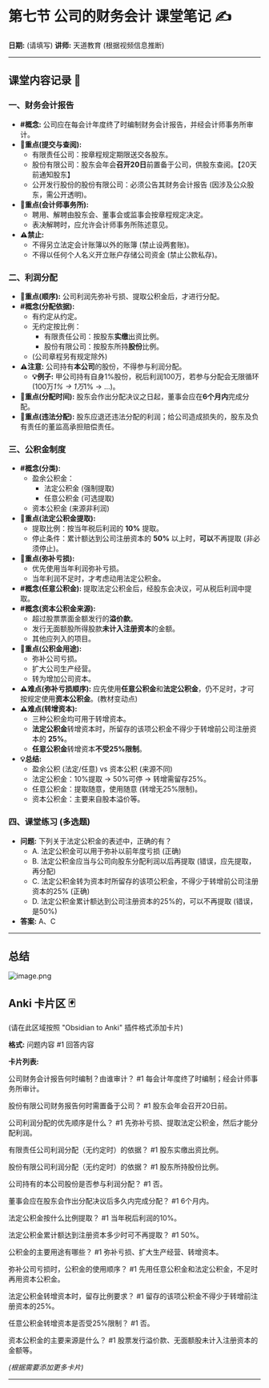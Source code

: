 # 第七节 公司的财务会计 课堂笔记 ✍️

**日期:** (请填写)
**讲师:** 天道教育 (根据视频信息推断)

---

## 课堂内容记录 📝

### 一、财务会计报告
*   **#概念:** 公司应在每会计年度终了时编制财务会计报告，并经会计师事务所审计。
*   **📌重点(提交与查阅):**
    *   有限责任公司：按章程规定期限送交各股东。
    *   股份有限公司：股东会年会**召开20日**前置备于公司，供股东查阅。【20天前通知股东】
    *   公开发行股份的股份有限公司：必须公告其财务会计报告 (因涉及公众股东，需公开透明)。
*   **📌重点(会计师事务所):**
    *   聘用、解聘由股东会、董事会或监事会按章程规定决定。
    *   表决解聘时，应允许会计师事务所陈述意见。
*   **⚠️禁止:**
    *   不得另立法定会计账簿以外的账簿 (禁止设两套账)。
    *   不得以任何个人名义开立账户存储公司资金 (禁止公款私存)。

### 二、利润分配
*   **📌重点(顺序):** 公司利润先弥补亏损、提取公积金后，才进行分配。
*   **#概念(分配依据):**
    *   有约定从约定。
    *   无约定按比例：
        *   有限责任公司：按股东**实缴**出资比例。
        *   股份有限公司：按股东所持**股份**比例。
    *   (公司章程另有规定除外)
*   **⚠️注意:** 公司持有**本公司**的股份，不得参与利润分配。
    *   **💡例子:** 甲公司持有自身1%股份，税后利润100万，若参与分配会无限循环 (100万*1% -> 1万*1% -> ...)。
*   **📌重点(分配时间):** 股东会作出分配决议之日起，董事会应在**6个月内**完成分配。
*   **📌重点(违法分配):** 股东应退还违法分配的利润；给公司造成损失的，股东及负有责任的董监高承担赔偿责任。

### 三、公积金制度
*   **#概念(分类):**
    *   盈余公积金：
        *   法定公积金 (强制提取)
        *   任意公积金 (可选提取)
    *   资本公积金 (来源非利润)
*   **📌重点(法定公积金提取):**
    *   提取比例：按当年税后利润的 **10%** 提取。
    *   停止条件：累计额达到公司注册资本的 **50%** 以上时，**可以**不再提取 (非必须停止)。
*   **📌重点(弥补亏损):**
    *   优先使用当年利润弥补亏损。
    *   当年利润不足时，才考虑动用法定公积金。
*   **#概念(任意公积金):** 提取法定公积金后，经股东会决议，可从税后利润中提取。
*   **#概念(资本公积金来源):**
    *   超过股票票面金额发行的**溢价款**。
    *   发行无面额股所得股款**未计入注册资本**的金额。
    *   其他应列入的项目。
*   **📌重点(公积金用途):**
    *   弥补公司亏损。
    *   扩大公司生产经营。
    *   转为增加公司资本。
*   **⚠️难点(弥补亏损顺序):** 应先使用**任意公积金**和**法定公积金**，仍不足时，才可按规定使用**资本公积金**。(教材变动点)
*   **⚠️难点(转增资本):**
    *   三种公积金均可用于转增资本。
    *   **法定公积金**转增资本时，所留存的该项公积金不得少于转增前公司注册资本的 **25%**。
    *   **任意公积金**转增资本**不受25%限制**。
*   **💡总结:**
    *   盈余公积 (法定/任意) vs 资本公积 (来源不同)
    *   法定公积金：10%提取 -> 50%可停 -> 转增需留存25%。
    *   任意公积金：提取随意，使用随意 (转增无25%限制)。
    *   资本公积金：主要来自股本溢价等。

### 四、课堂练习 (多选题)
*   **问题:** 下列关于法定公积金的表述中，正确的有？
    *   A. 法定公积金可以用于弥补以前年度亏损 (正确)
    *   B. 法定公积金应当与公司向股东分配利润以后再提取 (错误，应先提取，再分配)
    *   C. 法定公积金转为资本时所留存的该项公积金，不得少于转增前公司注册资本的25% (正确)
    *   D. 法定公积金累计额达到公司注册资本的25%的，可以不再提取 (错误，是50%)
*   **答案:** A、C

---


## 总结
![image.png](https://raw.githubusercontent.com/SAMLAY-c/obsidian-photos/university/img/20250427125050059.png)

## Anki 卡片区 🃏

(请在此区域按照 "Obsidian to Anki" 插件格式添加卡片)

**格式:**
问题内容 #1
  回答内容

**卡片列表:**

公司财务会计报告何时编制？由谁审计？
  #1
  每会计年度终了时编制；经会计师事务所审计。

股份有限公司财务报告何时需置备于公司？ 
  #1
  股东会年会召开20日前。


公司利润分配的优先顺序是什么？ 
  #1
  先弥补亏损、提取法定公积金，然后才能分配利润。

有限责任公司利润分配（无约定时）的依据？ #1
  股东实缴出资比例。

股份有限公司利润分配（无约定时）的依据？ #1
  股东所持股份比例。

公司持有的本公司股份是否参与利润分配？ #1
  否。

董事会应在股东会作出分配决议后多久内完成分配？ #1
  6个月内。

法定公积金按什么比例提取？ #1
  当年税后利润的10%。

法定公积金累计额达到注册资本多少时可不再提取？ #1
  50%。

公积金的主要用途有哪些？ 
  #1
  弥补亏损、扩大生产经营、转增资本。

弥补公司亏损时，公积金的使用顺序？ 
  #1
  先用任意公积金和法定公积金，不足时再用资本公积金。

法定公积金转增资本时，留存比例要求？ 
#1
  留存的该项公积金不得少于转增前注册资本的25%。

任意公积金转增资本是否受25%限制？ 
#1
  否。

资本公积金的主要来源是什么？ 
#1
  股票发行溢价款、无面额股未计入注册资本的金额等。


*(根据需要添加更多卡片)*

--- 